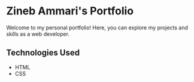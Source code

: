 # Zineb Ammari's Portfolio
Welcome to my personal portfolio! Here, you can explore my projects and skills as a web developer.
## Technologies Used
- HTML
- CSS
 

